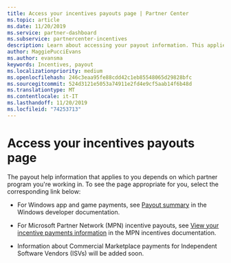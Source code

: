 ```yaml
---
title: Access your incentives payouts page | Partner Center
ms.topic: article
ms.date: 11/20/2019
ms.service: partner-dashboard
ms.subservice: partnercenter-incentives
description: Learn about accessing your payout information. This applies to Windows app and game payments as well as MPN incentive payouts.
author: MaggiePucciEvans
ms.author: evansma
keywords: Incentives, payout
ms.localizationpriority: medium
ms.openlocfilehash: 246c3eaa95fe88cdd42c1eb85548065d29828bfc
ms.sourcegitcommit: 524d3121e5053a74911e2fd4e9cf5aab14f6b48d
ms.translationtype: MT
ms.contentlocale: it-IT
ms.lasthandoff: 11/20/2019
ms.locfileid: "74253713"
---
```

# <a name="access-your-incentives-payouts-page"></a>Access your incentives payouts page

The payout help information that applies to you depends on which partner program you're working in. To see the page appropriate for you, select the corresponding link below:

- For Windows app and game payments, see [Payout summary](https://docs.microsoft.com/windows/uwp/publish/payout-summary) in the Windows developer documentation.

- For Microsoft Partner Network (MPN) incentive payouts, see [View your incentive payments information](understand-incentive-payouts.md) in the MPN incentives documentation.

- Information about Commercial Marketplace payments for Independent Software Vendors (ISVs) will be added soon.
